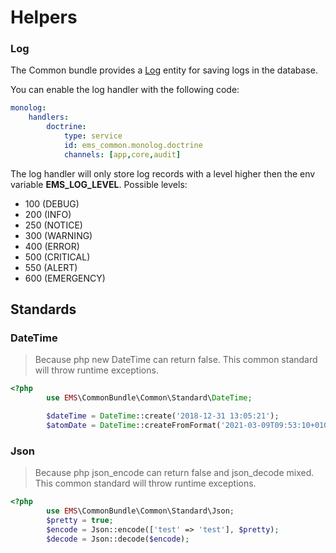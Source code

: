 # Helpers

### Log

The Common bundle provides a [Log](https://github.com/ems-project/elasticms/tree/4.x/EMS/common-bundle/src/Entity/Log.php) entity for saving logs in the database.

You can enable the log handler with the following code:
```yaml
monolog:
    handlers:
        doctrine:
            type: service
            id: ems_common.monolog.doctrine
            channels: [app,core,audit]
```

The log handler will only store log records with a level higher then the env variable **EMS_LOG_LEVEL**.
Possible levels: 

* 100 (DEBUG)
* 200 (INFO)
* 250 (NOTICE)
* 300 (WARNING)
* 400 (ERROR)
* 500 (CRITICAL)
* 550 (ALERT)
* 600 (EMERGENCY)


## Standards

### DateTime
> Because php new DateTime can return false. This common standard will throw runtime exceptions.
```php
<?php
        use EMS\CommonBundle\Common\Standard\DateTime;

        $dateTime = DateTime::create('2018-12-31 13:05:21');
        $atomDate = DateTime::createFromFormat('2021-03-09T09:53:10+0100', \DATE_ATOM);
```

### Json
> Because php json_encode can return false and json_decode mixed. This common standard will throw runtime exceptions. 
```php
<?php
        use EMS\CommonBundle\Common\Standard\Json;
        $pretty = true;
        $encode = Json::encode(['test' => 'test'], $pretty);
        $decode = Json::decode($encode);
```
